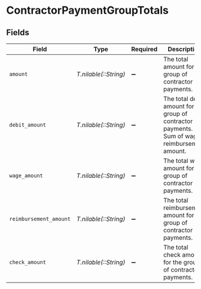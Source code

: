 # ContractorPaymentGroupTotals


## Fields

| Field                                                                                            | Type                                                                                             | Required                                                                                         | Description                                                                                      |
| ------------------------------------------------------------------------------------------------ | ------------------------------------------------------------------------------------------------ | ------------------------------------------------------------------------------------------------ | ------------------------------------------------------------------------------------------------ |
| `amount`                                                                                         | *T.nilable(::String)*                                                                            | :heavy_minus_sign:                                                                               | The total amount for the group of contractor payments.                                           |
| `debit_amount`                                                                                   | *T.nilable(::String)*                                                                            | :heavy_minus_sign:                                                                               | The total debit amount for the group of contractor payments. Sum of wage & reimbursement amount. |
| `wage_amount`                                                                                    | *T.nilable(::String)*                                                                            | :heavy_minus_sign:                                                                               | The total wage amount for the group of contractor payments.                                      |
| `reimbursement_amount`                                                                           | *T.nilable(::String)*                                                                            | :heavy_minus_sign:                                                                               | The total reimbursement amount for the group of contractor payments.                             |
| `check_amount`                                                                                   | *T.nilable(::String)*                                                                            | :heavy_minus_sign:                                                                               | The total check amount for the group of contractor payments.                                     |
